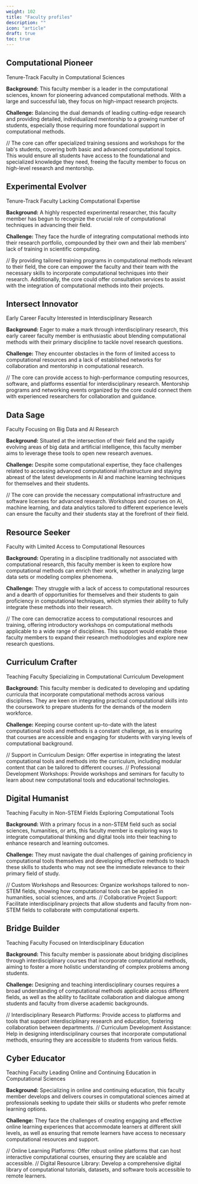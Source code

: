 ```yaml
---
weight: 102
title: "Faculty profiles"
description: ""
icon: "article"
draft: true
toc: true
---
```



## Computational Pioneer

Tenure-Track Faculty in Computational Sciences

**Background:** This faculty member is a leader in the computational sciences, known for pioneering advanced computational methods. With a large and successful lab, they focus on high-impact research projects.

**Challenge:** Balancing the dual demands of leading cutting-edge research and providing detailed, individualized mentorship to a growing number of students, especially those requiring more foundational support in computational methods.

// The core can offer specialized training sessions and workshops for the lab's students, covering both basic and advanced computational topics. This would ensure all students have access to the foundational and specialized knowledge they need, freeing the faculty member to focus on high-level research and mentorship.

## Experimental Evolver

Tenure-Track Faculty Lacking Computational Expertise

**Background:** A highly respected experimental researcher, this faculty member has begun to recognize the crucial role of computational techniques in advancing their field.

**Challenge:** They face the hurdle of integrating computational methods into their research portfolio, compounded by their own and their lab members' lack of training in scientific computing.

// By providing tailored training programs in computational methods relevant to their field, the core can empower the faculty and their team with the necessary skills to incorporate computational techniques into their research. Additionally, the core could offer consultation services to assist with the integration of computational methods into their projects.

## Intersect Innovator

Early Career Faculty Interested in Interdisciplinary Research

**Background:** Eager to make a mark through interdisciplinary research, this early career faculty member is enthusiastic about blending computational methods with their primary discipline to tackle novel research questions.

**Challenge:** They encounter obstacles in the form of limited access to computational resources and a lack of established networks for collaboration and mentorship in computational research.

// The core can provide access to high-performance computing resources, software, and platforms essential for interdisciplinary research. Mentorship programs and networking events organized by the core could connect them with experienced researchers for collaboration and guidance.

## Data Sage

Faculty Focusing on Big Data and AI Research

**Background:** Situated at the intersection of their field and the rapidly evolving areas of big data and artificial intelligence, this faculty member aims to leverage these tools to open new research avenues.

**Challenge:** Despite some computational expertise, they face challenges related to accessing advanced computational infrastructure and staying abreast of the latest developments in AI and machine learning techniques for themselves and their students.

// The core can provide the necessary computational infrastructure and software licenses for advanced research. Workshops and courses on AI, machine learning, and data analytics tailored to different experience levels can ensure the faculty and their students stay at the forefront of their field.

## Resource Seeker

Faculty with Limited Access to Computational Resources

**Background:** Operating in a discipline traditionally not associated with computational research, this faculty member is keen to explore how computational methods can enrich their work, whether in analyzing large data sets or modeling complex phenomena.

**Challenge:** They struggle with a lack of access to computational resources and a dearth of opportunities for themselves and their students to gain proficiency in computational techniques, which stymies their ability to fully integrate these methods into their research.

// The core can democratize access to computational resources and training, offering introductory workshops on computational methods applicable to a wide range of disciplines. This support would enable these faculty members to expand their research methodologies and explore new research questions.

## Curriculum Crafter

Teaching Faculty Specializing in Computational Curriculum Development

**Background:** This faculty member is dedicated to developing and updating curricula that incorporate computational methods across various disciplines. They are keen on integrating practical computational skills into the coursework to prepare students for the demands of the modern workforce.

**Challenge:** Keeping course content up-to-date with the latest computational tools and methods is a constant challenge, as is ensuring that courses are accessible and engaging for students with varying levels of computational background.

//     Support in Curriculum Design: Offer expertise in integrating the latest computational tools and methods into the curriculum, including modular content that can be tailored to different courses.
//     Professional Development Workshops: Provide workshops and seminars for faculty to learn about new computational tools and educational technologies.

## Digital Humanist

Teaching Faculty in Non-STEM Fields Exploring Computational Tools

**Background:** With a primary focus in a non-STEM field such as social sciences, humanities, or arts, this faculty member is exploring ways to integrate computational thinking and digital tools into their teaching to enhance research and learning outcomes.

**Challenge:** They must navigate the dual challenges of gaining proficiency in computational tools themselves and developing effective methods to teach these skills to students who may not see the immediate relevance to their primary field of study.

//     Custom Workshops and Resources: Organize workshops tailored to non-STEM fields, showing how computational tools can be applied in humanities, social sciences, and arts.
//     Collaborative Project Support: Facilitate interdisciplinary projects that allow students and faculty from non-STEM fields to collaborate with computational experts.

## Bridge Builder

Teaching Faculty Focused on Interdisciplinary Education

**Background:** This faculty member is passionate about bridging disciplines through interdisciplinary courses that incorporate computational methods, aiming to foster a more holistic understanding of complex problems among students.

**Challenge:** Designing and teaching interdisciplinary courses requires a broad understanding of computational methods applicable across different fields, as well as the ability to facilitate collaboration and dialogue among students and faculty from diverse academic backgrounds.

//     Interdisciplinary Research Platforms: Provide access to platforms and tools that support interdisciplinary research and education, fostering collaboration between departments.
//     Curriculum Development Assistance: Help in designing interdisciplinary courses that incorporate computational methods, ensuring they are accessible to students from various fields.

## Cyber Educator

Teaching Faculty Leading Online and Continuing Education in Computational Sciences

**Background:** Specializing in online and continuing education, this faculty member develops and delivers courses in computational sciences aimed at professionals seeking to update their skills or students who prefer remote learning options.

**Challenge:** They face the challenges of creating engaging and effective online learning experiences that accommodate learners at different skill levels, as well as ensuring that remote learners have access to necessary computational resources and support.

//    Online Learning Platforms: Offer robust online platforms that can host interactive computational courses, ensuring they are scalable and accessible.
//    Digital Resource Library: Develop a comprehensive digital library of computational tutorials, datasets, and software tools accessible to remote learners.
